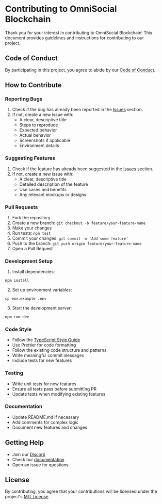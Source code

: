 # Contributing to OmniSocial Blockchain

Thank you for your interest in contributing to OmniSocial Blockchain! This document provides guidelines and instructions for contributing to our project.

## Code of Conduct

By participating in this project, you agree to abide by our [Code of Conduct](CODE_OF_CONDUCT.md).

## How to Contribute

### Reporting Bugs

1. Check if the bug has already been reported in the [Issues](https://github.com/OmniSocialBlockchain/dapp/issues) section.
2. If not, create a new issue with:
   - A clear, descriptive title
   - Steps to reproduce
   - Expected behavior
   - Actual behavior
   - Screenshots if applicable
   - Environment details

### Suggesting Features

1. Check if the feature has already been suggested in the [Issues](https://github.com/OmniSocialBlockchain/dapp/issues) section.
2. If not, create a new issue with:
   - A clear, descriptive title
   - Detailed description of the feature
   - Use cases and benefits
   - Any relevant mockups or designs

### Pull Requests

1. Fork the repository
2. Create a new branch: `git checkout -b feature/your-feature-name`
3. Make your changes
4. Run tests: `npm test`
5. Commit your changes: `git commit -m 'Add some feature'`
6. Push to the branch: `git push origin feature/your-feature-name`
7. Open a Pull Request

### Development Setup

1. Install dependencies:
```bash
npm install
```

2. Set up environment variables:
```bash
cp env.example .env
```

3. Start the development server:
```bash
npm run dev
```

### Code Style

- Follow the [TypeScript Style Guide](https://google.github.io/styleguide/tsguide.html)
- Use Prettier for code formatting
- Follow the existing code structure and patterns
- Write meaningful commit messages
- Include tests for new features

### Testing

- Write unit tests for new features
- Ensure all tests pass before submitting PR
- Update tests when modifying existing features

### Documentation

- Update README.md if necessary
- Add comments for complex logic
- Document new features and changes

## Getting Help

- Join our [Discord](https://discord.gg/omnisocial)
- Check our [documentation](https://docs.omnisocial.dev)
- Open an issue for questions

## License

By contributing, you agree that your contributions will be licensed under the project's [MIT License](LICENSE). 